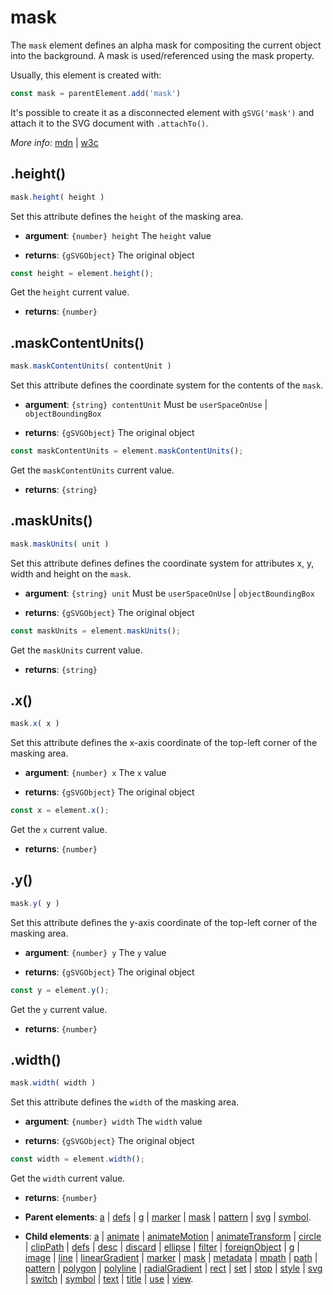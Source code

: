 # mask

The `mask` element defines an alpha mask for compositing the current object into the background. A mask is used/referenced using the mask property.

Usually, this element is created with:
      
```js
const mask = parentElement.add('mask')
```

It's possible to create it as a disconnected element with `gSVG('mask')` and attach it to the SVG document with `.attachTo()`.

*More info*:
      [mdn](https://developer.mozilla.org//en-US/docs/Web/SVG/Element/mask) | [w3c](https://drafts.fxtf.org/css-masking-1/#MaskElement)

## .height()


```js
mask.height( height )
```
Set this attribute defines the `height` of the masking area.

- **argument**: `{number} height` The `height` value 

- **returns**: `{gSVGObject}` The original object


```js
const height = element.height();
```
Get the `height` current value.

- **returns**: `{number}` 

## .maskContentUnits()


```js
mask.maskContentUnits( contentUnit )
```
Set this attribute defines the coordinate system for the contents of the `mask`.

- **argument**: `{string} contentUnit` Must be `userSpaceOnUse` | `objectBoundingBox` 

- **returns**: `{gSVGObject}` The original object


```js
const maskContentUnits = element.maskContentUnits();
```
Get the `maskContentUnits` current value.

- **returns**: `{string}` 

## .maskUnits()


```js
mask.maskUnits( unit )
```
Set this attribute defines defines the coordinate system for attributes x, y, width and height on the `mask`.

- **argument**: `{string} unit` Must be `userSpaceOnUse` | `objectBoundingBox`

- **returns**: `{gSVGObject}` The original object


```js
const maskUnits = element.maskUnits();
```
Get the `maskUnits` current value.

- **returns**: `{string}` 

## .x()


```js
mask.x( x )
```
Set this attribute defines the x-axis coordinate of the top-left corner of the masking area.

- **argument**: `{number} x` The `x` value 

- **returns**: `{gSVGObject}` The original object


```js
const x = element.x();
```
Get the `x` current value.

- **returns**: `{number}` 

## .y()


```js
mask.y( y )
```
Set this attribute defines the y-axis coordinate of the top-left corner of the masking area.

- **argument**: `{number} y` The `y` value 

- **returns**: `{gSVGObject}` The original object


```js
const y = element.y();
```
Get the `y` current value.

- **returns**: `{number}` 

## .width()


```js
mask.width( width )
```
Set this attribute defines the `width` of the masking area.

- **argument**: `{number} width` The `width` value 

- **returns**: `{gSVGObject}` The original object


```js
const width = element.width();
```
Get the `width` current value.

- **returns**: `{number}` 

- **Parent elements**: [a](./a.md) | [defs](./defs.md) | [g](./g.md) | [marker](./marker.md) | [mask](./mask.md) | [pattern](./pattern.md) | [svg](./svg.md) | [symbol](./symbol.md).

- **Child elements**: [a](./a.md) | [animate](./animate.md) | [animateMotion](./animateMotion.md) | [animateTransform](./animateTransform.md) | [circle](./circle.md) | [clipPath](./clipPath.md) | [defs](./defs.md) | [desc](./desc.md) | [discard](././discard.md) | [ellipse](./ellipse.md) | [filter](./filter.md) | [foreignObject](./foreignObject.md) | [g](./g.md) | [image](./image.md) | [line](./line.md) | [linearGradient](./linearGradient.md) | [marker](./marker.md) | [mask](./mask.md) | [metadata](./metadata.md) | [mpath](./mpath.md) | [path](./path.md) | [pattern](./pattern.md) | [polygon](./polygon.md) | [polyline](./polyline.md) | [radialGradient](./radialGradient.md) | [rect](./rect.md) | [set](./set.md) | [stop](./stop.md) | [style](./style.md) | [svg](./svg.md) | [switch](./switch.md) | [symbol](./symbol.md) | [text](./text.md) | [title](./title.md) | [use](./use.md) | [view](./view.md).

